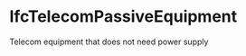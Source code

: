 IfcTelecomPassiveEquipment
==========================
Telecom equipment that does not need power supply


